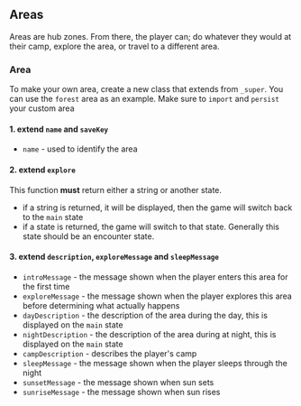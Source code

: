 ## Areas

Areas are hub zones. From there, the player can; do whatever they would at their camp, explore the area, or travel to a different area.

### Area

To make your own area, create a new class that extends from `_super`. You can use the `forest` area as an example.
Make sure to `import` and `persist` your custom area

#### 1. extend `name` and `saveKey`
  - `name` - used to identify the area

#### 2. extend `explore`
This function **must** return either a string or another state.
  - if a string is returned, it will be displayed, then the game will switch back to the `main` state
  - if a state is returned, the game will switch to that state. Generally this state should be an encounter state.

#### 3. extend `description`, `exploreMessage` and `sleepMessage`
  - `introMessage` - the message shown when the player enters this area for the first time
  - `exploreMessage` - the message shown when the player explores this area before determining what actually happens
  - `dayDescription` - the description of the area during the day, this is displayed on the `main` state
  - `nightDescription` - the description of the area during at night, this is displayed on the `main` state
  - `campDescription` - describes the player's camp
  - `sleepMessage` - the message shown when the player sleeps through the night
  - `sunsetMessage` - the message shown when sun sets
  - `sunriseMessage` - the message shown when sun rises